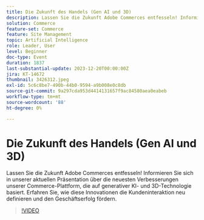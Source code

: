 ```yaml
---
title: Die Zukunft des Handels (Gen AI und 3D)
description: Lassen Sie die Zukunft Adobe Commerces entfesseln! Informieren Sie sich in unserer aktuellen Präsentation über die neuesten Verbesserungen unserer Commerce-Plattform, die auf generativer KI- und 3D-Technologie basiert. Erfahren Sie, wie diese Innovationen die Kundeninteraktion neu definieren und den Geschäftserfolg fördern.
solution: Commerce
feature-set: Commerce
feature: Site Management
topic: Artificial Intelligence
role: Leader, User
level: Beginner
doc-type: Event
duration: 1837
last-substantial-update: 2023-12-20T00:00:00Z
jira: KT-14672
thumbnail: 3426312.jpeg
exl-id: 5c6c8be7-490b-44b0-9594-a9b008e0c8db
source-git-commit: 9a297cda953d4414131657f9ac84580aea0eabeb
workflow-type: tm+mt
source-wordcount: '88'
ht-degree: 0%

---
```


# Die Zukunft des Handels (Gen AI und 3D)

Lassen Sie die Zukunft Adobe Commerces entfesseln! Informieren Sie sich in unserer aktuellen Präsentation über die neuesten Verbesserungen unserer Commerce-Plattform, die auf generativer KI- und 3D-Technologie basiert. Erfahren Sie, wie diese Innovationen die Kundeninteraktion neu definieren und den Geschäftserfolg fördern.

>[!VIDEO](https://video.tv.adobe.com/v/3426312/?learn=on)
